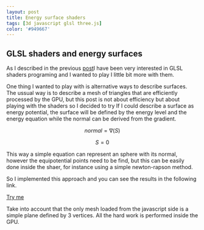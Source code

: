 ```yaml
---
layout: post
title: Energy surface shaders
tags: [3d javascript glsl three.js]
color: '#949667'
---
```


## GLSL shaders and energy surfaces

As I described in the previous [post](../../../../2014/06/04/glsl-shaders/)I have been very interested in GLSL shaders programing and I wanted to play I little bit more with them.

One thing I wanted to play with is alternative ways to describe surfaces. The ussual way is to describe a mesh of triangles that are efficiently processed by the GPU, but this post is not about efficiency but about playing with the shaders so I decided to try If I could describe a surface as energy potential, the surface will be defined by the energy level and the energy equation while the normal can be derived from the gradient.

$$ normal = \nabla (S) $$
   
$$   S = 0 $$

This way a simple equation can represent an sphere with its normal, however the equipotential points need to be find, but this can be easily done inside the shaer, for instance using a simple newton-rapson method.

So I implemented this approach and you can see the results in the following link.

[Try me](http://rulonder.github.io/shaders_test/index5.html)

Take into account that the only mesh loaded from the javascript side is a simple plane defined by 3 vertices. All the hard work is performed inside the GPU.
